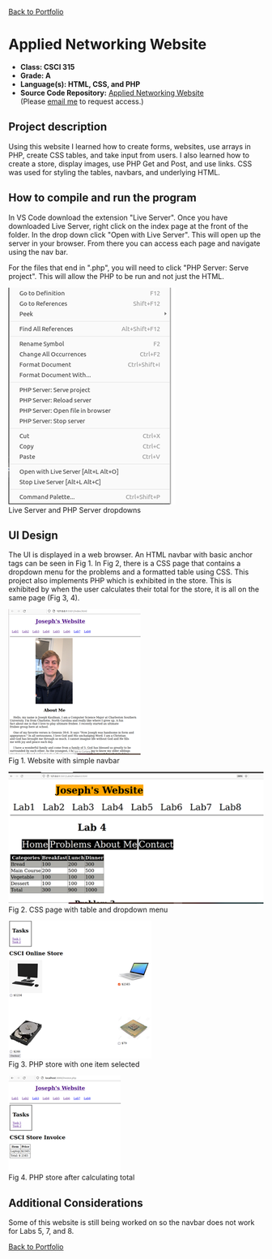 [Back to Portfolio](./)

Applied Networking Website
===============

-   **Class: CSCI 315** 
-   **Grade: A** 
-   **Language(s): HTML, CSS, and PHP** 
-   **Source Code Repository:** [Applied Networking Website](https://github.com/JoeKauf/Applied-Netowrking-Website)  
    (Please [email me](mailto:jakaufman@csustudent.net?subject=GitHub%20Access) to request access.)

## Project description

Using this website I learned how to create forms, websites, use arrays in PHP, create CSS tables, and take input from users. I also learned how to create a store, display images, use PHP Get and Post, and use links. CSS was used for styling the tables, navbars, and underlying HTML.

## How to compile and run the program

In VS Code download the extension "Live Server". Once you have downloaded Live Server, right click on the index page at the front of the folder. In the drop down click "Open with Live Server". This will open up the server in your browser. From there you can access each page and navigate using the nav bar. 

For the files that end in ".php", you will need to click "PHP Server: Serve project". This will allow the PHP to be run and not just the HTML.

![screenshot](images/LiverServer.png)  
Live Server and PHP Server dropdowns

## UI Design

The UI is displayed in a web browser. An HTML navbar with basic anchor tags can be seen in Fig 1. In Fig 2, there is a CSS page that contains a dropdown menu for the problems and a formatted table using CSS. This project also implements PHP which is exhibited in the store. This is exhibited by when the user calculates their total for the store, it is all on the same page (Fig 3, 4).

![screenshot](images/webIndex.png)  
Fig 1. Website with simple navbar

![screenshot](images/CSS.png)  
Fig 2. CSS page with table and dropdown menu

![screenshot](images/apStore.png)  
Fig 3. PHP store with one item selected

![screenshot](images/invoice.png)  
Fig 4. PHP store after calculating total

## Additional Considerations
Some of this website is still being worked on so the navbar does not work for Labs 5, 7, and 8. 

[Back to Portfolio](./)
